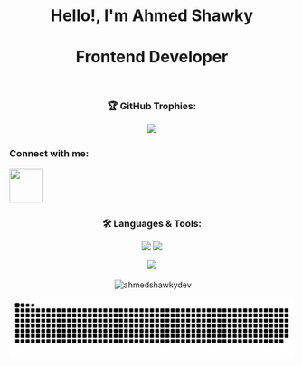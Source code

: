 
<h1 align="center">Hello!, I'm Ahmed Shawky</h1>
<h1 align="center">Frontend Developer</h1><br>



<h3 align="center">🏆 GitHub Trophies:</h3>
  <p align="center">
    <img src="https://github-profile-trophy.vercel.app/?username=ahmedshawkydev&theme=onestar&row=1&column=5"/>
  </p>




<h3 align="left">Connect with me:</h3>
<p align="left">
  <a href="https://www.linkedin.com/in/ahmed-shawky-a94003335">
      <img src="https://raw.githubusercontent.com/rahuldkjain/github-profile-readme-generator/master/src/images/icons/Social/linked-in-alt.svg" width="60" height="60"/>
    </a>

<h3 align="center">🛠️ Languages & Tools:</h3>
  <p align="center">
    <img height="75" src="https://go-skill-icons.vercel.app/api/icons?i=html,css,js,bootstrap,tailwind"/>
    <img height="75" src="https://go-skill-icons.vercel.app/api/icons?i=react,materialui,next,shadcn,git,github,postman,wordpress">
  </p>
 


  <p align="center"> <!-- Languages -->
    <img src="https://github-readme-stats.vercel.app/api/top-langs?username=ahmedshawkydev&layout=compact&langs_count=5&theme=codeSTACKr"/>
  </p>
<p align="center">&nbsp;<img align="center" src="https://github-readme-stats.vercel.app/api?username=ahmedshawkydev&show_icons=true&theme=codeSTACKr&locale=en" alt="ahmedshawkydev" /></p>

  



<p align="center"> <!-- Snake -->
   
  <img src="https://raw.githubusercontent.com/platane/snk/output/github-contribution-grid-snake-dark.svg">
  </p>




